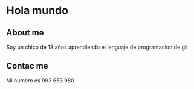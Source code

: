 # Hola mundo 


## About me 

Soy un chico de 18 años aprendiendo el lenguaje de programacion de git 

## Contac me 

Mi numero es 993 653 980 